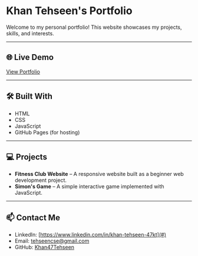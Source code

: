 # Khan Tehseen's Portfolio

Welcome to my personal portfolio! This website showcases my projects, skills, and interests.

---

## 🌐 Live Demo
[View Portfolio](https://khan47tehseen.github.io/Portfolio/)

---

## 🛠 Built With
- HTML  
- CSS  
- JavaScript  
- GitHub Pages (for hosting)

---

## 💻 Projects
- **Fitness Club Website** – A responsive website built as a beginner web development project.  
- **Simon's Game** – A simple interactive game implemented with JavaScript.

---

## 📫 Contact Me
- LinkedIn: [https://www.linkedin.com/in/khan-tehseen-47kt](#)  
- Email: tehseencse@gmail.com  
- GitHub: [Khan47Tehseen](https://github.com/Khan47Tehseen)
